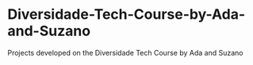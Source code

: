 # Diversidade-Tech-Course-by-Ada-and-Suzano
Projects developed on the Diversidade Tech Course by Ada and Suzano
